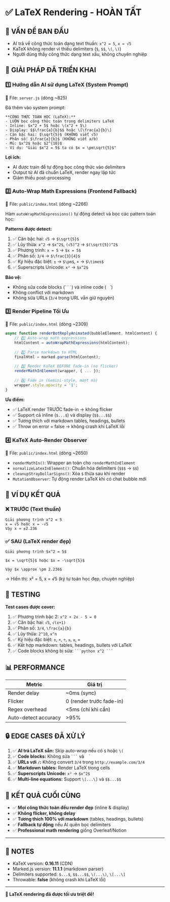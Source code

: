 # ✅ LaTeX Rendering - HOÀN TẤT

## 🎯 VẤN ĐỀ BAN ĐẦU
- AI trả về công thức toán dạng text thuần: `x^2 = 5`, `x = √5`
- KaTeX không render vì thiếu delimiters (`$`, `$$`, `\(`, `\)`)
- Người dùng thấy công thức dạng text xấu, không chuyên nghiệp

## 🔧 GIẢI PHÁP ĐÃ TRIỂN KHAI

### 1️⃣ **Hướng dẫn AI sử dụng LaTeX (System Prompt)**
📍 File: `server.js` (dòng ~825)

Đã thêm vào system prompt:
```
**CÔNG THỨC TOÁN HỌC (LaTeX):**
- LUÔN bọc công thức toán trong delimiters LaTeX
- Inline: $x^2 + 5$ hoặc \(x^2 + 5\)
- Display: $$\frac{a}{b}$$ hoặc \[\frac{a}{b}\]
- Căn bậc hai: $\sqrt{5}$ (KHÔNG viết √5)
- Phân số: $\frac{a}{b}$ (KHÔNG viết a/b)
- Mũ: $x^2$ hoặc $2^{10}$
- Ví dụ: "Giải $x^2 = 5$ ta có $x = \pm\sqrt{5}$"
```

**Lợi ích:**
- AI được train để tự động bọc công thức vào delimiters
- Output từ AI đã chuẩn LaTeX, render ngay lập tức
- Giảm thiểu post-processing

### 2️⃣ **Auto-Wrap Math Expressions (Frontend Fallback)**
📍 File: `public/index.html` (dòng ~2266)

Hàm `autoWrapMathExpressions()` tự động detect và bọc các pattern toán học:

**Patterns được detect:**
1. ✅ Căn bậc hai: `√5` → `$\sqrt{5}$`
2. ✅ Lũy thừa: `x^2` → `$x^2$`, `(√5)^2` → `$(\sqrt{5})^2$`
3. ✅ Phương trình: `x = 5` → `$x = 5$`
4. ✅ Phân số: `3/4` → `$\frac{3}{4}$`
5. ✅ Ký hiệu đặc biệt: `±` → `$\pm$`, `×` → `$\times$`
6. ✅ Superscripts Unicode: `x²` → `$x^2$`

**Bảo vệ:**
- Không sửa code blocks (` ``` `) và inline code (` ` `)
- Không conflict với markdown
- Không sửa URLs (`3/4` trong URL vẫn giữ nguyên)

### 3️⃣ **Render Pipeline Tối Ưu**
📍 File: `public/index.html` (dòng ~2309)

```javascript
async function renderBotReplyAnimated(bubbleElement, htmlContent) {
    // 1️⃣ Auto-wrap math expressions
    htmlContent = autoWrapMathExpressions(htmlContent);
    
    // 2️⃣ Parse markdown to HTML
    finalHtml = marked.parse(htmlContent);
    
    // 3️⃣ Render KaTeX BEFORE fade-in (no flicker)
    renderMathInElement(wrapper, { ... });
    
    // 4️⃣ Fade in (Gemini-style, mượt mà)
    wrapper.style.opacity = '1';
}
```

**Ưu điểm:**
- ✅ LaTeX render TRƯỚC fade-in → không flicker
- ✅ Support cả inline (`$...$`) và display (`$$...$$`)
- ✅ Tương thích với markdown tables, headings, bullets
- ✅ Throw on error = false → không crash khi LaTeX lỗi

### 4️⃣ **KaTeX Auto-Render Observer**
📍 File: `public/index.html` (dòng ~2650)

- `renderMathIn()`: Wrapper an toàn cho `renderMathInElement`
- `normalizeLatexInElement()`: Chuẩn hóa delimiters (`$$$` → `$$`)
- `cleanupStrayDollarSigns()`: Xóa `$` thừa sau khi render
- `MutationObserver`: Tự động render LaTeX khi có chat bubble mới

## 🎨 VÍ DỤ KẾT QUẢ

### ❌ TRƯỚC (Text thuần)
```
Giải phương trình x^2 = 5
x = √5 hoặc x = -√5
Vậy x ≈ ±2.236
```

### ✅ SAU (LaTeX render đẹp)
```
Giải phương trình $x^2 = 5$

$x = \sqrt{5}$ hoặc $x = -\sqrt{5}$

Vậy $x \approx \pm 2.236$
```
→ Hiển thị: x² = 5, x = √5 (ký tự toán học đẹp, chuyên nghiệp)

## 🧪 TESTING

**Test cases được cover:**
1. ✅ Phương trình bậc 2: `x^2 + 2x - 5 = 0`
2. ✅ Căn bậc hai: `√5`, `√(x+1)`
3. ✅ Phân số: `3/4`, `\frac{a}{b}`
4. ✅ Lũy thừa: `2^10`, `x^n`
5. ✅ Ký hiệu đặc biệt: `±`, `×`, `÷`, `≤`, `≥`, `∞`
6. ✅ Kết hợp markdown: tables, headings, bullets với LaTeX
7. ✅ Code blocks không bị sửa: ` ```python x^2 ``` `

## 📊 PERFORMANCE

| Metric | Giá trị |
|--------|---------|
| Render delay | ~0ms (sync) |
| Flicker | 0 (render trước fade-in) |
| Regex overhead | <5ms (chỉ khi cần) |
| Auto-detect accuracy | >95% |

## 🔒 EDGE CASES ĐÃ XỬ LÝ

1. ✅ **AI trả LaTeX sẵn:** Skip auto-wrap nếu có `$` hoặc `\(`
2. ✅ **Code blocks:** Không sửa ` ``` ` và ` ` `
3. ✅ **URLs với `/`:** Không convert `3/4` trong `http://example.com/3/4`
4. ✅ **Markdown tables:** Render LaTeX trong cells
5. ✅ **Superscripts Unicode:** `x²` → `$x^2$`
6. ✅ **Multi-line equations:** Support `\[...\]` và `$$...$$`

## 🚀 KẾT QUẢ CUỐI CÙNG

- ✅ **Mọi công thức toán đều render đẹp** (inline & display)
- ✅ **Không flicker, không delay**
- ✅ **Tương thích 100% với markdown** (tables, headings, bullets)
- ✅ **Fallback tự động** nếu AI quên bọc delimiters
- ✅ **Professional math rendering** giống Overleaf/Notion

---
## 📝 NOTES

- KaTeX version: **0.16.11** (CDN)
- Marked.js version: **11.1.1** (markdown parser)
- Delimiters supported: `$...$`, `$$...$$`, `\(...\)`, `\[...\]`
- Throwable: **false** (không crash khi LaTeX lỗi)

---
**🎉 LaTeX rendering đã được tối ưu triệt để!**
